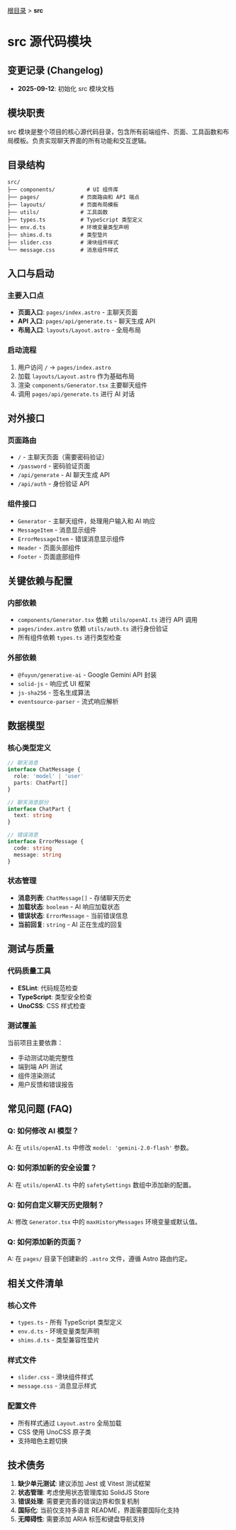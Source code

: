 [根目录](../../CLAUDE.md) > **src**

# src 源代码模块

## 变更记录 (Changelog)

- **2025-09-12**: 初始化 src 模块文档

## 模块职责

src 模块是整个项目的核心源代码目录，包含所有前端组件、页面、工具函数和布局模板。负责实现聊天界面的所有功能和交互逻辑。

## 目录结构

```
src/
├── components/          # UI 组件库
├── pages/             # 页面路由和 API 端点
├── layouts/           # 页面布局模板
├── utils/             # 工具函数
├── types.ts           # TypeScript 类型定义
├── env.d.ts           # 环境变量类型声明
├── shims.d.ts         # 类型垫片
├── slider.css         # 滑块组件样式
└── message.css        # 消息组件样式
```

## 入口与启动

### 主要入口点
- **页面入口**: `pages/index.astro` - 主聊天页面
- **API 入口**: `pages/api/generate.ts` - 聊天生成 API
- **布局入口**: `layouts/Layout.astro` - 全局布局

### 启动流程
1. 用户访问 `/` → `pages/index.astro`
2. 加载 `layouts/Layout.astro` 作为基础布局
3. 渲染 `components/Generator.tsx` 主要聊天组件
4. 调用 `pages/api/generate.ts` 进行 AI 对话

## 对外接口

### 页面路由
- `/` - 主聊天页面（需要密码验证）
- `/password` - 密码验证页面
- `/api/generate` - AI 聊天生成 API
- `/api/auth` - 身份验证 API

### 组件接口
- `Generator` - 主聊天组件，处理用户输入和 AI 响应
- `MessageItem` - 消息显示组件
- `ErrorMessageItem` - 错误消息显示组件
- `Header` - 页面头部组件
- `Footer` - 页面底部组件

## 关键依赖与配置

### 内部依赖
- `components/Generator.tsx` 依赖 `utils/openAI.ts` 进行 API 调用
- `pages/index.astro` 依赖 `utils/auth.ts` 进行身份验证
- 所有组件依赖 `types.ts` 进行类型检查

### 外部依赖
- `@fuyun/generative-ai` - Google Gemini API 封装
- `solid-js` - 响应式 UI 框架
- `js-sha256` - 签名生成算法
- `eventsource-parser` - 流式响应解析

## 数据模型

### 核心类型定义
```typescript
// 聊天消息
interface ChatMessage {
  role: 'model' | 'user'
  parts: ChatPart[]
}

// 聊天消息部分
interface ChatPart {
  text: string
}

// 错误消息
interface ErrorMessage {
  code: string
  message: string
}
```

### 状态管理
- **消息列表**: `ChatMessage[]` - 存储聊天历史
- **加载状态**: `boolean` - AI 响应加载状态
- **错误状态**: `ErrorMessage` - 当前错误信息
- **当前回复**: `string` - AI 正在生成的回复

## 测试与质量

### 代码质量工具
- **ESLint**: 代码规范检查
- **TypeScript**: 类型安全检查
- **UnoCSS**: CSS 样式检查

### 测试覆盖
当前项目主要依靠：
- 手动测试功能完整性
- 端到端 API 测试
- 组件渲染测试
- 用户反馈和错误报告

## 常见问题 (FAQ)

### Q: 如何修改 AI 模型？
A: 在 `utils/openAI.ts` 中修改 `model: 'gemini-2.0-flash'` 参数。

### Q: 如何添加新的安全设置？
A: 在 `utils/openAI.ts` 中的 `safetySettings` 数组中添加新的配置。

### Q: 如何自定义聊天历史限制？
A: 修改 `Generator.tsx` 中的 `maxHistoryMessages` 环境变量或默认值。

### Q: 如何添加新的页面？
A: 在 `pages/` 目录下创建新的 `.astro` 文件，遵循 Astro 路由约定。

## 相关文件清单

### 核心文件
- `types.ts` - 所有 TypeScript 类型定义
- `env.d.ts` - 环境变量类型声明
- `shims.d.ts` - 类型兼容性垫片

### 样式文件
- `slider.css` - 滑块组件样式
- `message.css` - 消息显示样式

### 配置文件
- 所有样式通过 `Layout.astro` 全局加载
- CSS 使用 UnoCSS 原子类
- 支持暗色主题切换

## 技术债务

1. **缺少单元测试**: 建议添加 Jest 或 Vitest 测试框架
2. **状态管理**: 考虑使用状态管理库如 SolidJS Store
3. **错误处理**: 需要更完善的错误边界和恢复机制
4. **国际化**: 当前仅支持多语言 README，界面需要国际化支持
5. **无障碍性**: 需要添加 ARIA 标签和键盘导航支持